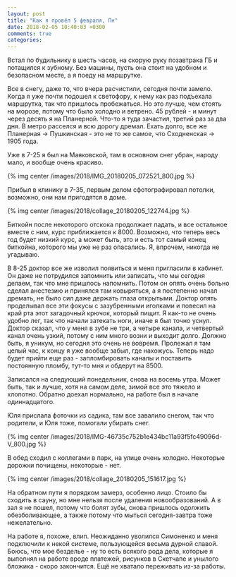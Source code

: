```yaml
---
layout: post
title: "Как я провёл 5 февраля, Пн"
date: 2018-02-05 10:40:03 +0300
comments: true
categories: 
---
```

Встал по будильнику в шесть часов, на скорую руку позавтрака ГБ и потащился к зубному. Без машины, пусть она стоит на удобном и безопасном месте, а я поеду на маршрутке.

Все в снегу, даже то, что вчера расчистили, сегодня почти замело. Когда я уже почти подошел к светофору, к нему как раз подъехала маршрутка, так что пришлось пробежаться. Но это лучше, чем стоять на морозе, потому что было холодно и ветрено. 45 рублей - и минут через десять я на Планерной. Что-то я туда зачастил, третий раз за два дня. В метро расселся и всю дорогу дремал. Ехать долго, все же Планерная -> Пушкинская - это не то же самое, что Сходненская -> 1905 года.

Уже в 7-25 я был на Маяковской, там в основном снег убран, народу мало, и вообще очень красиво.

{% img center /images/2018/IMG_20180205_072521_800.jpg %}

Прибыл в клинику в 7-35, первым делом сфотографировал потолки, возможно, они нам пригодятся в доме.

{% img center /images/2018/collage_20180205_122744.jpg %}

Биткойн после некоторого отскока продолжает падать, и все остальное вместе с ним, курс приближается к 8000. Возможно, что теперь весь год будeт низкий курс, а может быть, это и есть тот самый конец биткойна, которого мы уже не раз опасались. Я, впрочем, никогда не угадываю.

В 8-25 доктор все же изволил появиться и меня пригласили в кабинет. Он даже не потрудился запомнить или записать, что мы сегодня делаем, так что мне пришлось напомнить. Потом он опять очень больно сделал анестезию и принялся там ковыряться, а я постепенно начал дремать, не было сил даже держать глаза открытыми. Доктор опять проделывал все эти фокусы с зазубренными иголками и повесил на край рта этот загадочный крючок, который пищит. Я как-то не очень удобно лег, так что начали затекать ноги, иначе я был точно уснул. Доктор сказал, что у меня в зубе не три, а четыре канала, и четвертый канал очень узкий, потому с ним много возни и выходит долго. Должно быть, я уникум, но сегодня это очень не вовремя. Пролежал я там целый час, к концу я уже вообще забыл, где нахожусь. Теперь надо будет прийти еще раз - запломбировать каналы и поставить постоянную пломбу, тут-то мня и обдерут на 8500. 

Записался на следующий понедельник, снова на восемь утра. Может быть, так и лучше, хотя на самом деле, зимой все это тяжело и хлопотно. Обратно доехал нормально, на работе был в начале одиннадцатого.

Юля прислала фоточки из садика, там все завалило снегом, так что родители, и Юля тоже, помогали убирать снег.

{% img center /images/2018/IMG-46735c752b1e434bc11a93f5fc49096d-V_800.jpg %}

В обед сходил с коллегами в парк, на улице очень холодно. Некоторые дорожки почищены, некоторые - нет.

{% img center /images/2018/collage_20180205_151617.jpg %}

На обратном пути я порядком замерз, особенно лицо. Стоило бы сходить в сауну, но мне нельзя после удаления новообразований. А в зал я не пошел, потому что болят зубы, снова пришлось одолжить обезболивающее, а также потому что мыться сегодня-завтра тоже нежелательно.

На работе я, похоже, влип. Неожиданно уволился Симоненко и меня подключили к некой системе, пользующейся весьма дурной славой. Боюсь, что мое безделье - ну то есть всякого рода дела, которые я выполнял на работе вроде платежей, рисунков в Скетчапе и унылого бложика - скоро закончится. Ещё не хватало переживать из-за работы.